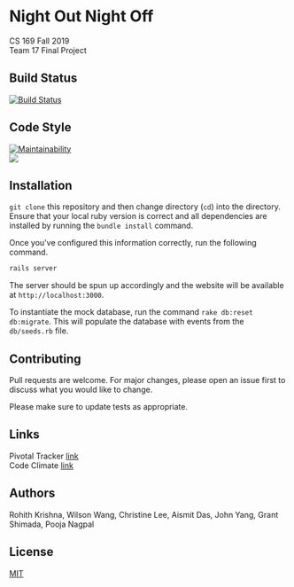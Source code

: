 # Night Out Night Off

CS 169 Fall 2019 <br>
Team 17 Final Project <br>

## Build Status
[![Build Status](https://travis-ci.org/NONO-CS169/NONO.svg?branch=master)](https://travis-ci.org/NONO-CS169/NONO)

## Code Style
[![Maintainability](https://api.codeclimate.com/v1/badges/86d7ce6bed2eb0b000f7/maintainability)](https://codeclimate.com/github/NONO-CS169/NONO/maintainability)  
<a href="https://codeclimate.com/github/NONO-CS169/NONO/test_coverage"><img src="https://api.codeclimate.com/v1/badges/86d7ce6bed2eb0b000f7/test_coverage" /></a>

## Installation
`git clone` this repository and then change directory (`cd`) into the directory. Ensure that your local ruby version is correct and all dependencies are installed by running the `bundle install` command.

Once you've configured this information correctly, run the following command.

```bash
rails server
```

The server should be spun up accordingly and the website will be available at `http://localhost:3000`.

To instantiate the mock database, run the command `rake db:reset db:migrate`. This will populate the database with events from the `db/seeds.rb` file.

## Contributing
Pull requests are welcome. For major changes, please open an issue first to discuss what you would like to change.

Please make sure to update tests as appropriate.

## Links
Pivotal Tracker [link](https://www.pivotaltracker.com/n/projects/2406210)  
Code Climate [link](https://codeclimate.com/github/NONO-CS169/NONO)

## Authors

Rohith Krishna, Wilson Wang, Christine Lee, Aismit Das, John Yang, Grant Shimada, Pooja Nagpal

## License
[MIT](https://choosealicense.com/licenses/mit/)
